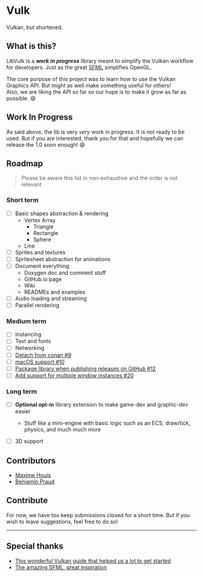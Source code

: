 # Vulk
Vulkan, but shortened.

## What is this?

LibVulk is a _**work in progress**_ library meant to simplify the Vulkan workflow for developers. Just as the great [SFML](https://github.com/SFML/SFML) simplifies OpenGL.

The core purpose of this project was to learn how to use the Vulkan Graphics API. But might as well make something useful for others!  
Also, we are liking the API so far so our hope is to make it grow as far as possible. 😄

## Work In Progress

As said above, the lib is very *very* work in progress. It is not ready to be used. But if you are interested, thank you for that and hopefully we can release the 1.0 soon enough! 😄

## Roadmap

> Please be aware this list in non-exhaustive and the order is not relevant

### Short term
- [ ] Basic shapes abstraction & rendering
  - Vertex Array
    - Triangle
    - Rectangle
    - Sphere
  - Line
- [ ] Sprites and textures
- [ ] Spritesheet abstraction for animations
- [ ] Document everything
  - Doxygen doc and comment stuff
  - GitHub.io page
  - Wiki
  - READMEs and examples
- [ ] Audio loading and streaming
- [ ] Parallel rendering

### Medium term
- [ ] Instancing
- [ ] Text and fonts
- [ ] Networking
- [ ] [Detach from conan #9](https://github.com/LibVulk/Vulk/issues/9)
- [ ] [macOS support #10](https://github.com/LibVulk/Vulk/issues/10)
- [ ] [Package library when publishing releases on GitHub #12](https://github.com/LibVulk/Vulk/issues/12)
- [ ] [Add support for multiple window instances #20](https://github.com/LibVulk/Vulk/issues/20)

### Long term
- [ ] **Optional opt-in** library extension to make game-dev and graphic-dev easier  
  - Stuff like a mini-engine with basic logic such as an ECS, draw/tick, physics, and much much more
- [ ] 3D support


## Contributors

* [Maxime Houis](https://github.com/MaximeHouis)
* [Benjamin Praud](https://github.com/BenjaminPraud)

## Contribute

For now, we have too keep submissions closed for a short time. But if you wish to leave suggestions, feel free to do so!

___

## Special thanks

* [This wonderful Vulkan guide that helped us a lot to get started](https://vulkan-tutorial.com/)
* [The amazing SFML, great inspiration](https://github.com/SFML/SFML)

